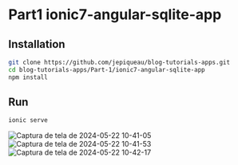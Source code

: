 #  Part1 ionic7-angular-sqlite-app

## Installation

```bash
git clone https://github.com/jepiqueau/blog-tutorials-apps.git
cd blog-tutorials-apps/Part-1/ionic7-angular-sqlite-app
npm install
```

## Run

```bash
ionic serve
```
![Captura de tela de 2024-05-22 10-41-05](https://github.com/CalebeBirer/project_ionic_ts_db/assets/90878309/3ed4320b-1c27-4bc9-89e6-0ea8e43464d7)
![Captura de tela de 2024-05-22 10-41-53](https://github.com/CalebeBirer/project_ionic_ts_db/assets/90878309/d9e3ebfa-fa16-42c0-b1e7-fba4e472fb3d)
![Captura de tela de 2024-05-22 10-42-17](https://github.com/CalebeBirer/project_ionic_ts_db/assets/90878309/984028cc-d800-4461-a0ea-0e86c5913f8f)
